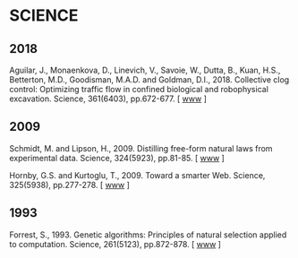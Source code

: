 # SCIENCE

## 2018

Aguilar, J., Monaenkova, D., Linevich, V., Savoie, W., Dutta, B., Kuan, H.S., Betterton, M.D., Goodisman, M.A.D. and Goldman, D.I., 2018. Collective clog control: Optimizing traffic flow in confined biological and robophysical excavation. Science, 361(6403), pp.672-677. [ [www](https://science.sciencemag.org/content/361/6403/672.abstract) ]

## 2009

Schmidt, M. and Lipson, H., 2009. Distilling free-form natural laws from experimental data. Science, 324(5923), pp.81-85. [ [www](https://science.sciencemag.org/content/324/5923/81.abstract) ]

Hornby, G.S. and Kurtoglu, T., 2009. Toward a smarter Web. Science, 325(5938), pp.277-278. [ [www](https://science.sciencemag.org/content/325/5938/277.summary) ]

## 1993

Forrest, S., 1993. Genetic algorithms: Principles of natural selection applied to computation. Science, 261(5123), pp.872-878. [ [www](https://science.sciencemag.org/content/261/5123/872.abstract) ]
